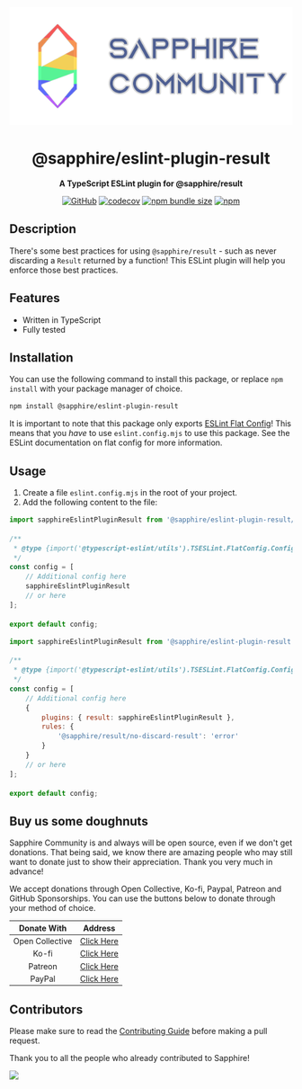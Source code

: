 <div align="center">

![Sapphire Logo](https://raw.githubusercontent.com/sapphiredev/assets/main/banners/SapphireCommunity.png)

# @sapphire/eslint-plugin-result

**A TypeScript ESLint plugin for @sapphire/result**

[![GitHub](https://img.shields.io/github/license/sapphiredev/utilities)](https://github.com/sapphiredev/utilities/blob/main/LICENSE.md)
[![codecov](https://codecov.io/gh/sapphiredev/utilities/branch/main/graph/badge.svg?token=OEGIV6RFDO)](https://codecov.io/gh/sapphiredev/utilities)
[![npm bundle size](https://img.shields.io/bundlephobia/min/@sapphire/eslint-plugin-result?logo=webpack&style=flat-square)](https://bundlephobia.com/eslint-plugin-result?p=@sapphire/eslint-plugin-result)
[![npm](https://img.shields.io/npm/v/@sapphire/eslint-plugin-result?color=crimson&logo=npm&style=flat-square)](https://www.npmjs.com/package/@sapphire/eslint-plugin-result)

</div>

## Description

There's some best practices for using `@sapphire/result` - such as never discarding a `Result` returned by a function! This ESLint plugin will help you enforce those best practices.

## Features

-   Written in TypeScript
-   Fully tested

## Installation

You can use the following command to install this package, or replace `npm install` with your package manager of choice.

```sh
npm install @sapphire/eslint-plugin-result
```

It is important to note that this package only exports [ESLint Flat Config][]! This means that you _have_ to use `eslint.config.mjs` to use this package. See the ESLint documentation on flat config for more information.

## Usage

1. Create a file `eslint.config.mjs` in the root of your project.
2. Add the following content to the file:

```js
import sapphireEslintPluginResult from '@sapphire/eslint-plugin-result/recommended';

/**
 * @type {import('@typescript-eslint/utils').TSESLint.FlatConfig.ConfigArray}
 */
const config = [
	// Additional config here
	sapphireEslintPluginResult
	// or here
];

export default config;
```

```js
import sapphireEslintPluginResult from '@sapphire/eslint-plugin-result';

/**
 * @type {import('@typescript-eslint/utils').TSESLint.FlatConfig.ConfigArray}
 */
const config = [
	// Additional config here
	{
		plugins: { result: sapphireEslintPluginResult },
		rules: {
			'@sapphire/result/no-discard-result': 'error'
		}
	}
	// or here
];

export default config;
```

## Buy us some doughnuts

Sapphire Community is and always will be open source, even if we don't get donations. That being said, we know there are amazing people who may still want to donate just to show their appreciation. Thank you very much in advance!

We accept donations through Open Collective, Ko-fi, Paypal, Patreon and GitHub Sponsorships. You can use the buttons below to donate through your method of choice.

|   Donate With   |                       Address                       |
| :-------------: | :-------------------------------------------------: |
| Open Collective | [Click Here](https://sapphirejs.dev/opencollective) |
|      Ko-fi      |      [Click Here](https://sapphirejs.dev/kofi)      |
|     Patreon     |    [Click Here](https://sapphirejs.dev/patreon)     |
|     PayPal      |     [Click Here](https://sapphirejs.dev/paypal)     |

## Contributors

Please make sure to read the [Contributing Guide][contributing] before making a pull request.

Thank you to all the people who already contributed to Sapphire!

<a href="https://github.com/sapphiredev/utilities/graphs/contributors">
  <img src="https://contrib.rocks/image?repo=sapphiredev/utilities" />
</a>

[contributing]: https://github.com/sapphiredev/.github/blob/main/.github/CONTRIBUTING.md
[ESLint Flat Config]: https://eslint.org/blog/2022/08/new-config-system-part-2/
